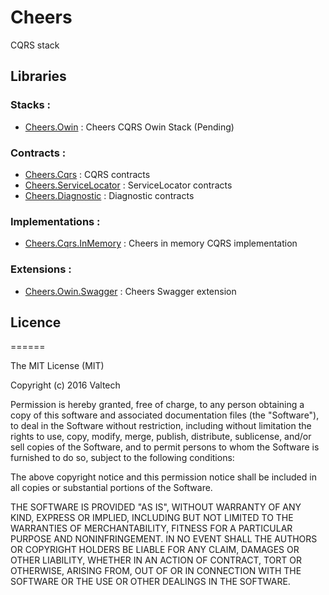 # Cheers
CQRS stack

## Libraries

### Stacks :
  * [Cheers.Owin]() : Cheers CQRS Owin Stack (Pending)

### Contracts :
  * [Cheers.Cqrs](https://github.com/ValtechInnovation/Cheers.Cqrs) : CQRS contracts 
  * [Cheers.ServiceLocator](https://github.com/ValtechInnovation/Cheers.ServiceLocator) : ServiceLocator contracts
  * [Cheers.Diagnostic](https://github.com/ValtechInnovation/Cheers.Diagnostic) : Diagnostic contracts

### Implementations :
  * [Cheers.Cqrs.InMemory](https://github.com/ValtechInnovation/Cheers.Cqrs.InMemory) : Cheers in memory CQRS implementation
 
### Extensions :
  * [Cheers.Owin.Swagger](https://github.com/ValtechInnovation/Cheers.Owin.Swagger) : Cheers Swagger extension
  
  
## Licence
======

The MIT License (MIT)

Copyright (c) 2016 Valtech

Permission is hereby granted, free of charge, to any person obtaining a copy
of this software and associated documentation files (the "Software"), to deal
in the Software without restriction, including without limitation the rights
to use, copy, modify, merge, publish, distribute, sublicense, and/or sell
copies of the Software, and to permit persons to whom the Software is
furnished to do so, subject to the following conditions:

The above copyright notice and this permission notice shall be included in all
copies or substantial portions of the Software.

THE SOFTWARE IS PROVIDED "AS IS", WITHOUT WARRANTY OF ANY KIND, EXPRESS OR
IMPLIED, INCLUDING BUT NOT LIMITED TO THE WARRANTIES OF MERCHANTABILITY,
FITNESS FOR A PARTICULAR PURPOSE AND NONINFRINGEMENT. IN NO EVENT SHALL THE
AUTHORS OR COPYRIGHT HOLDERS BE LIABLE FOR ANY CLAIM, DAMAGES OR OTHER
LIABILITY, WHETHER IN AN ACTION OF CONTRACT, TORT OR OTHERWISE, ARISING FROM,
OUT OF OR IN CONNECTION WITH THE SOFTWARE OR THE USE OR OTHER DEALINGS IN THE
SOFTWARE.
